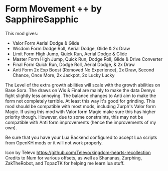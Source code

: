# Form Movement ++ by SapphireSapphic

This mod gives:
 - Valor Form Aerial Dodge & Glide
 - Wisdom Form Dodge Roll, Aerial Dodge, Glide & 2x Draw
 - Limit Form High Jump, Quick Run, Aerial Dodge & Glide
 - Master Form High Jump, Quick Run, Dodge Roll, Glide & Drive Converter
 - Final Form Quick Run, Dodge Roll, Aerial Dodge, & 2x Draw
 - Anti Form 2x Exp Boost (Removed No Experience), 2x Draw, Second Chance, Once More, 2x Jackpot, 2x Lucky Lucky

The Level of the extra growth abilities will scale with the growth abilities on Base Sora.
The draws on Wis & Final are mainly to make the data Demyx fight slightly less annoying.
The balance changes to Anti aim to make the form not completely terrible. At least this way it's good for grinding.
This mod should be compatible with most mods, including Zurph's Valor form Magic. If using this mod with Valor form Magic make sure this has higher priority though.
However, due to some constraints, this may not be compatible with Anti form improvements (hence the improvements of my own).

Be sure that you have your Lua Backend configured to accept Lua scripts from OpenKH mods or it will not work properly.

Icon by Televo https://github.com/Televo/kingdom-hearts-recollection
Credits to Num for various offsets, as well as Shananas, Zurphing, ZakTheRobot, and TopazTK for helping me learn lua stuff.
